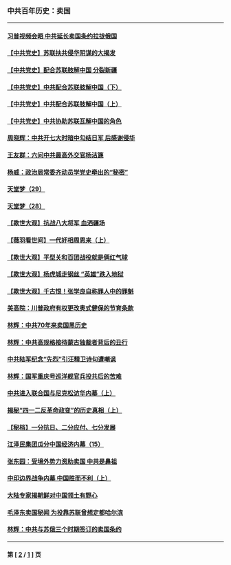 ### 中共百年历史：卖国
---
#### [习普视频会晤 中共延长卖国条约拉拢俄国](../../pages/nf1176117/n13060971.md?07090430) 
#### [【中共党史】苏联扶共侵华阴谋的大揭发](../../pages/nf1176117/n13056050.md?07090430) 
#### [【中共党史】配合苏联肢解中国 分裂新疆](../../pages/nf1176117/n13040700.md?07090430) 
#### [【中共党史】中共配合苏联肢解中国（下）](../../pages/nf1176117/n13035660.md?07090430) 
#### [【中共党史】中共配合苏联肢解中国（上）](../../pages/nf1176117/n13030262.md?07090430) 
#### [【中共党史】中共协助苏联瓦解中国的角色](../../pages/nf1176117/n13018109.md?07090430) 
#### [周晓辉：中共开七大时暗中勾结日军 后感谢侵华](../../pages/nf1176117/n12921960.md?07090430) 
#### [王友群：六问中共最高外交官杨洁篪](../../pages/nf1176117/n12836495.md?07090430) 
#### [杨威：政治局常委齐动员学党史牵出的“秘密”](../../pages/nf1176117/n12764642.md?07090430) 
#### [天堂梦（29）](../../pages/nf1176117/n12408465.md?07090430) 
#### [天堂梦（28）](../../pages/nf1176117/n12408309.md?07090430) 
#### [【欺世大观】抗战八大将军 血洒疆场](../../pages/nf1176117/n12357044.md?07090430) 
#### [【薇羽看世间】一代奸相周恩来（上）](../../pages/nf1176117/n12401109.md?07090430) 
#### [【欺世大观】平型关和百团战役就是俩红气球](../../pages/nf1176117/n12359157.md?07090430) 
#### [【欺世大观】杨虎城走钢丝 “英雄”跌入地狱](../../pages/nf1176117/n12358840.md?07090430) 
#### [【欺世大观】千古恨！张学良自称罪人中的罪魁](../../pages/nf1176117/n12358629.md?07090430) 
#### [美高院：川普政府有权更改奥式健保的节育条款](../../pages/nf1176117/n12242171.md?07090430) 
#### [林辉：中共70年来卖国黑历史](../../pages/nf1176117/n11552181.md?07090430) 
#### [林辉：中共高规格接待蒙古独裁者背后的丑行](../../pages/nf1176117/n11225005.md?07090430) 
#### [中共陆军纪念“先烈”引汪精卫诗句遭嘲讽](../../pages/nf1176117/n11153345.md?07090430) 
#### [林辉：国军重庆号巡洋舰官兵投共后的苦难](../../pages/nf1176117/n10997801.md?07090430) 
#### [中共进入联合国与尼克松访华内幕（上）](../../pages/nf1176117/n10138788.md?07090430) 
#### [揭秘“四一二反革命政变”的历史真相（上）](../../pages/nf1176117/n9996650.md?07090430) 
#### [【秘档】一分抗日、二分应付、七分发展](../../pages/nf1176117/n9331484.md?07090430) 
#### [江泽民集团瓜分中国经济内幕（15）](../../pages/nf1176117/n9268584.md?07090430) 
#### [张东园：受境外势力资助卖国 中共是鼻祖](../../pages/nf1176117/n9272480.md?07090430) 
#### [中印边界战争内幕 中国胜而不利（上）](../../pages/nf1176117/n9252458.md?07090430) 
#### [大陆专家揭朝鲜对中国领土有野心](../../pages/nf1176117/n9074056.md?07090430) 
#### [毛泽东卖国秘闻 为投靠苏联曾想定都哈尔滨](../../pages/nf1176117/n9058631.md?07090430) 
#### [林辉：中共与苏俄三个时期签订的卖国条约](../../pages/nf1176117/n9036062.md?07090430) 

---
#### 第 [ [2](./2.md?07090430) / [1](./1.md?07090430) ] 页

